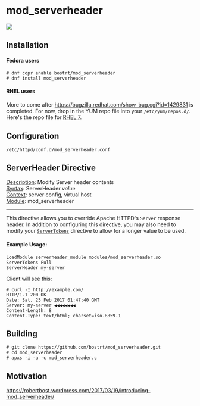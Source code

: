 # mod_serverheader
<a href="https://copr.fedorainfracloud.org/coprs/bostrt/mod_serverheader/package/mod_serverheader/"><img src="https://copr.fedorainfracloud.org/coprs/bostrt/mod_serverheader/package/mod_serverheader/status_image/last_build.png" /></a>

## Installation

#### Fedora users
```
# dnf copr enable bostrt/mod_serverheader
# dnf install mod_serverheader
```
#### RHEL users
More to come after <https://bugzilla.redhat.com/show_bug.cgi?id=1429831> is completed.
For now, drop in the YUM repo file into your `/etc/yum/repos.d/`. Here's the repo file for [RHEL 7](https://copr.fedorainfracloud.org/coprs/bostrt/mod_serverheader/repo/epel-7/bostrt-mod_serverheader-epel-7.repo).


## Configuration

`/etc/httpd/conf.d/mod_serverheader.conf`

## ServerHeader Directive 

[Description](https://httpd.apache.org/docs/2.4/mod/directive-dict.html#Description): Modify Server header contents  
[Syntax](https://httpd.apache.org/docs/2.4/mod/directive-dict.html#Syntax): ServerHeader *value*  
[Context](https://httpd.apache.org/docs/2.4/mod/directive-dict.html#Context): server config, virtual host  
[Module](https://httpd.apache.org/docs/2.4/mod/directive-dict.html#Module): mod_serverheader  

-----------

This directive allows you to override Apache HTTPD's `Server` response header. In addition to configuring this directive, you may also need to modify your [`ServerTokens`](https://httpd.apache.org/docs/2.4/mod/core.html#servertokens) directive to allow for a longer value to be used.

#### Example Usage:
```
LoadModule serverheader_module modules/mod_serverheader.so
ServerTokens Full
ServerHeader my-server
```

Client will see this:
```
# curl -I http://example.com/
HTTP/1.1 200 OK
Date: Sat, 25 Feb 2017 01:47:40 GMT
Server: my-server ◀◀◀◀◀◀◀◀
Content-Length: 8
Content-Type: text/html; charset=iso-8859-1
```

## Building
```
# git clone https://github.com/bostrt/mod_serverheader.git
# cd mod_serverheader
# apxs -i -a -c mod_serverheader.c
```

## Motivation

https://robertbost.wordpress.com/2017/03/19/introducing-mod_serverheader/
